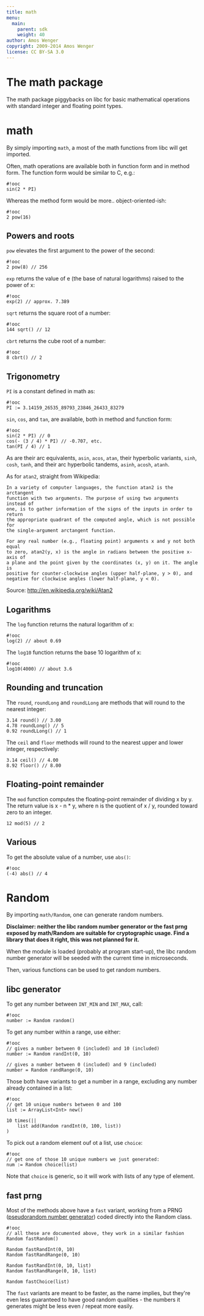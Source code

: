 ```yaml
---
title: math
menu:
  main:
    parent: sdk
    weight: 40
author: Amos Wenger
copyright: 2009-2014 Amos Wenger
license: CC BY-SA 3.0
---
```


# The math package

The math package piggybacks on libc for basic mathematical operations with
standard integer and floating point types.

# math

By simply importing `math`, a most of the math functions from libc will get
imported.

Often, math operations are available both in function form and in method form.
The function form would be similar to C, e.g.:

    #!ooc
    sin(2 * PI)

Whereas the method form would be more.. object-oriented-ish:

    #!ooc
    2 pow(16)

## Powers and roots

`pow` elevates the first argument to the power of the second:

    #!ooc
    2 pow(8) // 256

`exp` returns the value of e (the base of natural logarithms) raised to the
power of x:

    #!ooc
    exp(2) // approx. 7.389

`sqrt` returns the square root of a number:

    #!ooc
    144 sqrt() // 12

`cbrt` returns the cube root of a number:

    #!ooc
    8 cbrt() // 2

## Trigonometry

`PI` is a constant defined in math as:

    #!ooc
    PI := 3.14159_26535_89793_23846_26433_83279

`sin`, `cos`, and `tan`, are available, both in method and function form:

    #!ooc
    sin(2 * PI) // 0
    cos(- (3 / 4) * PI) // -0.707, etc.
    tan(PI / 4) // 1

As are their arc equivalents, `asin`, `acos`, `atan`, their hyperbolic
variants, `sinh`, `cosh`, `tanh`, and their arc hyperbolic tandems,
`asinh`, `acosh`, `atanh`.

As for `atan2`, straight from Wikipedia:

    In a variety of computer languages, the function atan2 is the arctangent
    function with two arguments. The purpose of using two arguments instead of
    one, is to gather information of the signs of the inputs in order to return
    the appropriate quadrant of the computed angle, which is not possible for
    the single-argument arctangent function.

    For any real number (e.g., floating point) arguments x and y not both equal
    to zero, atan2(y, x) is the angle in radians between the positive x-axis of
    a plane and the point given by the coordinates (x, y) on it. The angle is
    positive for counter-clockwise angles (upper half-plane, y > 0), and
    negative for clockwise angles (lower half-plane, y < 0).

Source: <http://en.wikipedia.org/wiki/Atan2>

## Logarithms

The `log` function returns the natural logarithm of x:

    #!ooc
    log(2) // about 0.69

The `log10` function returns the base 10 logarithm of x:

    #!ooc
    log10(4000) // about 3.6

## Rounding and truncation

The `round`, `roundLong` and `roundLLong` are methods that will round to the
nearest integer:

    3.14 round() // 3.00
    4.78 roundLong() // 5
    0.92 roundLLong() // 1

The `ceil` and `floor` methods will round to the nearest upper and lower
integer, respectively:

    3.14 ceil() // 4.00
    8.92 floor() // 8.00

## Floating-point remainder

The `mod` function computes the floating-point remainder of dividing x by y.
The return value is x - n * y, where n is the quotient of x / y, rounded toward
zero to an integer.

    12 mod(5) // 2

## Various

To get the absolute value of a number, use `abs()`:

    #!ooc
    (-4) abs() // 4

# Random

By importing `math/Random`, one can generate random numbers.

**Disclaimer: neither the libc random number generator or the fast prng
exposed by math/Random are suitable for cryptographic usage. Find a library
that does it right, this was not planned for it.**

When the module is loaded (probably at program start-up), the libc random
number generator will be seeded with the current time in microseconds.

Then, various functions can be used to get random numbers.

## libc generator

To get any number between `INT_MIN` and `INT_MAX`, call:

    #!ooc
    number := Random random()

To get any number within a range, use either:

    #!ooc
    // gives a number between 0 (included) and 10 (included)
    number := Random randInt(0, 10)

    // gives a number between 0 (included) and 9 (included)
    number = Random randRange(0, 10)

Those both have variants to get a number in a range, excluding any
number already contained in a list:

    #!ooc
    // get 10 unique numbers between 0 and 100
    list := ArrayList<Int> new()

    10 times(||
        list add(Random randInt(0, 100, list))
    )

To pick out a random element ouf ot a list, use `choice`:

    #!ooc
    // get one of those 10 unique numbers we just generated:
    num := Random choice(list)

Note that `choice` is generic, so it will work with lists of any
type of element.

## fast prng

Most of the methods above have a `fast` variant, working from a PRNG ([pseudorandom
number generator][prng-wiki]) coded directly into the Random class.

[prng-wiki]: http://en.wikipedia.org/wiki/Pseudorandom_number_generator

    #!ooc
    // all these are documented above, they work in a similar fashion
    Random fastRandom()

    Random fastRandInt(0, 10)
    Random fastRandRange(0, 10)

    Random fastRandInt(0, 10, list)
    Random fastRandRange(0, 10, list)

    Random fastChoice(list)

The `fast` variants are meant to be faster, as the name implies, but they're even
less guaranteed to have good random qualities - the numbers it generates might be
less even / repeat more easily.
